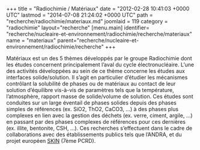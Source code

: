 +++
title = "Radiochimie / Matériaux"
date = "2012-02-28 10:41:03 +0000 UTC"
lastmod = "2014-07-08 21:24:02 +0000 UTC"
path = "recherche/radiochimie/materiaux.md"
joomlaid = 119
category = "radiochimie"
layout="recherche"
[menu.main]
  identifier= "recherche/nucleaire-et-environnement/radiochimie/recherche/materiaux"
  name = "materiaux"
  parent="recherche/nucleaire-et-environnement/radiochimie/recherche"
+++
<p>Matériaux est un des 5 thèmes développés par le groupe Radiochimie dont les études concernent principalement l’aval du cycle électronucléaire. L’une des activités développées au sein de ce thème concerne les études aux interfaces solide/solution. Il s’agit en particulier d’étudier les mécanismes contrôlant la solubilité de phases ou de matériaux au contact de leur solution d’équilibre vis-à-vis de paramètres tels que la température, l’atmosphère, rapport masse de solide/volume de solution. Ces études sont conduites sur un large éventail de phases solides depuis des phases simples de références (ex. SiO2, ThO2, CaCO3, …) à des phases plus complexes en lien avec la gestion des déchets (ex. verre, ciment, argile, …) en passant par des phases complexes de références pour ces dernières (ex. illite, bentonite, CSH, …). Ces recherches s’effectuent dans le cadre de collaborations avec des établissements publics tels que l’ANDRA, et du projet européen <a href="http://www.emn.fr/z-subatech/skin/" target="_blank">SKIN</a> (7ème PCRD).</p>